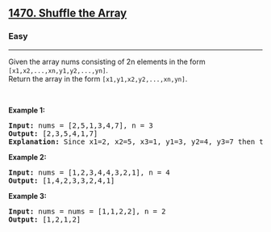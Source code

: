 <h2><a href="https://leetcode.com/problems/shuffle-the-array">1470. Shuffle the Array</a></h2><h3>Easy</h3><hr><p>Given the array nums consisting of 2n elements in the form <code>[x1,x2,...,xn,y1,y2,...,yn]</code>. <br> Return the array in the form <code>[x1,y1,x2,y2,...,xn,yn]</code>.</p>

<p>&nbsp;</p>
<p><strong class="example">Example 1:</strong></p>

<pre>
<strong>Input:</strong> nums = [2,5,1,3,4,7], n = 3
<strong>Output:</strong> [2,3,5,4,1,7] 
<strong>Explanation:</strong> Since x1=2, x2=5, x3=1, y1=3, y2=4, y3=7 then the answer is [2,3,5,4,1,7].
</pre>

<p><strong class="example">Example 2:</strong></p>

<pre>
<strong>Input:</strong> nums = [1,2,3,4,4,3,2,1], n = 4
<strong>Output:</strong> [1,4,2,3,3,2,4,1]
</pre>
  
<p><strong class="example">Example 3:</strong></p>

<pre>
<strong>Input:</strong> nums = nums = [1,1,2,2], n = 2
<strong>Output:</strong> [1,2,1,2]
</pre>
